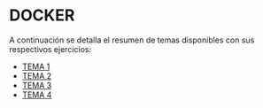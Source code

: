 # DOCKER

A continuación se detalla el resumen de temas disponibles con sus respectivos ejercicios:

- [TEMA 1](TEMA%201/DOCKER%20EJ1.pdf)
- [TEMA 2](TEMA%202/TEMA2-EJDOCKER.pdf)
- [TEMA 3](TEMA%203/DOCKERT3.pdf)
- [TEMA 4](TEMA%204/DOCKERT4.pdf)
